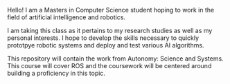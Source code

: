 Hello! I am a Masters in Computer Science student hoping to work in the field of artificial intelligence and robotics.

I am taking this class as it pertains to my research studies as well as my personal interests. I hope to develop the skills
necessary to quickly prototpye robotic systems and deploy and test various AI algorithms.

This repository will contain the work from Autonomy: Science and Systems. This course will cover ROS and the coursework
will be centered around building a proficiency in this topic.